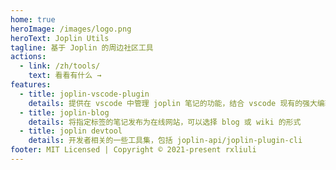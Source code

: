 ```yaml
---
home: true
heroImage: /images/logo.png
heroText: Joplin Utils
tagline: 基于 Joplin 的周边社区工具
actions:
  - link: /zh/tools/
    text: 看看有什么 →
features:
  - title: joplin-vscode-plugin
    details: 提供在 vscode 中管理 joplin 笔记的功能，结合 vscode 现有的强大编辑器及其生态。
  - title: joplin-blog
    details: 将指定标签的笔记发布为在线网站，可以选择 blog 或 wiki 的形式
  - title: joplin devtool
    details: 开发者相关的一些工具集，包括 joplin-api/joplin-plugin-cli
footer: MIT Licensed | Copyright © 2021-present rxliuli
---
```

